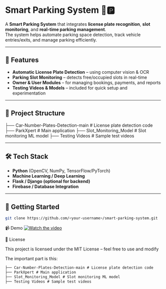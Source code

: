 # Smart Parking System 🚗🅿️

A **Smart Parking System** that integrates **license plate recognition**, **slot monitoring**, and **real-time parking management**.  
The system helps automate parking space detection, track vehicle entries/exits, and manage parking efficiently.

---

## 📌 Features
- **Automatic License Plate Detection** – using computer vision & OCR  
- **Parking Slot Monitoring** – detects free/occupied slots in real-time  
- **Owner & User Modules** – for managing bookings, payments, and reports  
- **Testing Videos & Models** – included for quick setup and experimentation  

---

## 📂 Project Structure
├── Car-Number-Plates-Detection-main # License plate detection code
├── ParkXpert # Main application
├── Slot_Monitoring_Model # Slot monitoring ML model
├── Testing Videos # Sample test videos

---

## 🛠 Tech Stack
- **Python** (OpenCV, NumPy, TensorFlow/PyTorch)  
- **Machine Learning / Deep Learning**  
- **Flask / Django (optional for backend)**  
- **Firebase / Database Integration**  

---

## 🚀 Getting Started

   ```bash
   git clone https://github.com/<your-username>/smart-parking-system.git
```

📹 Demo
[![Watch the video](https://img.youtube.com/vi/t6EqYgVRsaY/maxresdefault.jpg)](https://youtu.be/t6EqYgVRsaY)

📜 License

This project is licensed under the MIT License – feel free to use and modify

The important part is this:

````markdown
├── Car-Number-Plates-Detection-main # License plate detection code
├── ParkXpert # Main application
├── Slot_Monitoring_Model # Slot monitoring ML model
├── Testing Videos # Sample test videos
